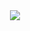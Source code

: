 <div align="center">
 <img src="https://img.shields.io/badge/Mach-0.0.7-red?style=for-the-badge&logo=github-sponsors"/>
 </div>